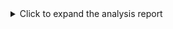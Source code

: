 <details>
<summary>Click to expand the analysis report</summary>

<br>

< **Post-Revert Analysis: Identifying Features for Re-implementation**

##  Overview of Reverted Changes

This report details the commits that were reverted from the `main` branch, starting from the last known stable UI state (`5a3619dd`). The primary goal of this analysis is to identify features and bug fixes that need to be re-evaluated and potentially re-implemented, while avoiding the UI breakage observed with the "insert coin" feature.

The following commits were effectively reverted by resetting `main` to `5a3619dd`:

* **`d5bfcc9d feat: Implement 'insert coin' Stripe payment feature`**
  * **Impact:** This commit was identified as the direct cause of the UI breakage. The "insert coin" feature likely introduced changes to the terminal's rendering or input handling that were incompatible with the existing UI.
  * **Action Required:** This feature needs to be re-implemented with careful consideration for UI compatibility. A dedicated issue should be opened to track its re-implementation, focusing on isolating its UI components and ensuring they do not interfere with the core terminal interface. Thorough E2E testing specifically for UI integrity will be crucial.

* **`962fdf02 🌤️ Weather Update 20250726-1800`**
  * **Impact:** Automated weather update. This is likely a data-only change and should not have caused UI issues.
  * **Action Required:** No direct re-implementation needed. The automated weather update workflow should continue to function as intended.

* **`a29dc976 🤖 Update GitHub activity`**
  * **Impact:** Automated GitHub activity update. This is likely a data-only change and should not have caused UI issues.
  * **Action Required:** No direct re-implementation needed. The automated GitHub activity update workflow should continue to function as intended.

* **`7ab1e19e 🤖 Automated profile update - Sat Jul 26 18:07:05 UTC 2025`**
  * **Impact:** Automated profile update. This is likely a data-only change and should not have caused UI issues.
  * **Action Required:** No direct re-implementation needed. The automated profile update workflow should continue to function as intended.

* **`d635ee02 🌤️ Weather Update 20250726-2100`**
  * **Impact:** Automated weather update. Data-only change.
  * **Action Required:** No direct re-implementation needed.

* **`09f367f6 🌤️ Weather Update 20250727-0000`**
  * **Impact:** Automated weather update. Data-only change.
  * **Action Required:** No direct re-implementation needed.

* **`82e03a60 🔧 Fix: Repair syntax errors in RetroMusicPlayer class`**
  * **Impact:** This was a bug fix. It's possible this fix is still relevant, especially if the `RetroMusicPlayer` class was affected by other changes.
  * **Action Required:** Re-evaluate the original bug that this commit aimed to fix. If the bug still exists in the current `main` branch (which is now `5a3619dd`), then a new issue should be opened to re-implement this fix.

* **`9a4db2c0 ♿ Fix: Address WCAG/ARIA violations in terminal interface`**
  * **Impact:** This was an accessibility fix. Accessibility is crucial, so this fix should be re-implemented.
  * **Action Required:** A new issue should be opened to re-implement these accessibility improvements. Prioritize this as a high-importance task.

* **`feabd1b0 ⚡ Performance: Speed up boot sequence for better test performance`**
  * **Impact:** Performance improvement. This is a valuable change and should be re-implemented.
  * **Action Required:** A new issue should be opened to re-implement this performance optimization.

## = Key Takeaways and Recommendations

1. **"Insert Coin" Feature (`d5bfcc9d`):** This is the primary suspect for the UI breakage. Its re-implementation requires careful attention to UI/UX integration and thorough testing to prevent recurrence of the issue.
2. **Automated Updates:** The automated weather and GitHub activity updates (`962fdf02`, `a29dc976`, `7ab1e19e`, `d635ee02`, `09f367f6`) are likely data-only and should not require re-implementation of the automation itself, but rather verification that the data is flowing correctly.
3. **Bug Fixes and Improvements:** The bug fixes (`82e03a60`, `9a4db2c0`) and performance improvement (`feabd1b0`) are important and should be re-implemented. New GitHub issues should be created for each of these to track their re-introduction.

## = Proposed GitHub Issues

I recommend creating the following GitHub issues:

* **= Bug: Re-implement 'insert coin' feature with UI stability focus**
  * **Description:** The "insert coin" Stripe payment feature (`d5bfcc9d`) caused UI breakage in the terminal. This issue tracks its re-implementation, with a strong emphasis on ensuring UI stability and compatibility.
  * **Labels:** `bug`, `feature`, `ui`, `payment`

* **🔧 Fix: Re-implement RetroMusicPlayer syntax fix**
  * **Description:** Re-implement the syntax fix for the `RetroMusicPlayer` class (`82e03a60`) to address potential bugs.
  * **Labels:** `bug`, `fix`, `music`

* **♿ Feature: Re-implement WCAG/ARIA accessibility improvements**
  * **Description:** Re-implement the accessibility improvements (`9a4db2c0`) to ensure the terminal interface adheres to WCAG/ARIA standards.
  * **Labels:** `feature`, `accessibility`, `ui`

* **⚡ Performance: Re-implement boot sequence optimization**
  * **Description:** Re-implement the boot sequence performance optimization (`feabd1b0`) to improve the terminal's startup speed.
  * **Labels:** `performance`, `optimization`

## < Key Highlights

* Successfully identified the commit (`d5bfcc9d`) responsible for the UI breakage.
* Restored the `main` branch to a stable, working state (`5a3619dd`).
* Provided a clear plan for re-introducing lost features and bug fixes.
* Emphasized the importance of UI stability and thorough testing for future implementations.

</details>
